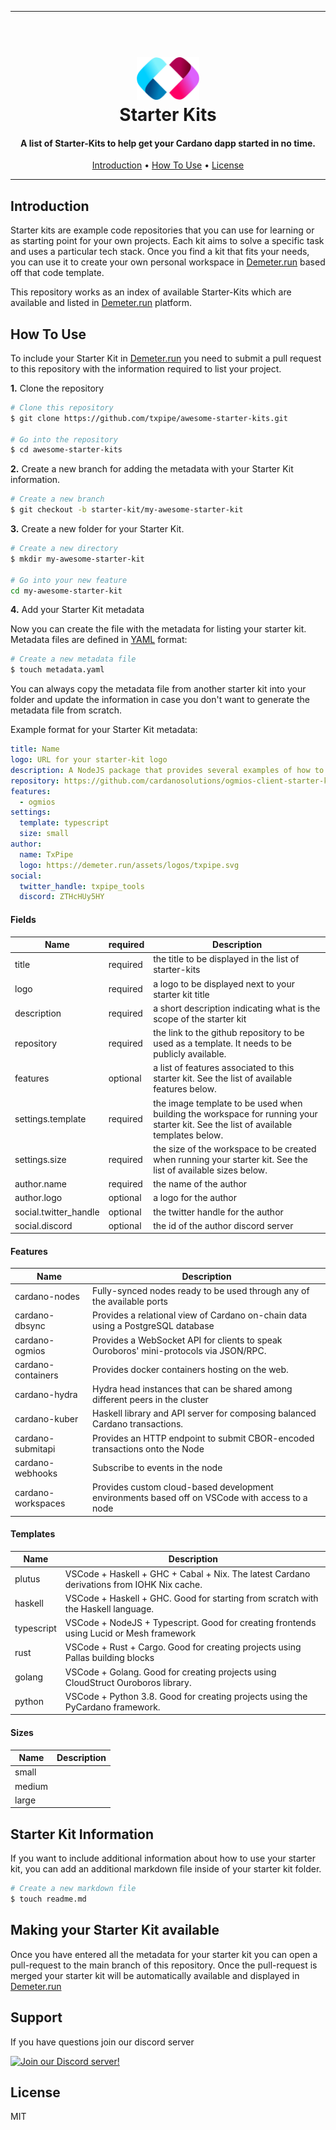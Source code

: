 
<hr>

<h1 align="center">
  <br>
  <a href="http://txpipe.io"><img src="assets/logo.svg" alt="TxPipe" width="100"></a>
  <br>
  Starter Kits
  <br>
</h1>

<h4 align="center">A list of Starter-Kits to help get your Cardano dapp started in no time.</h4>

<p align="center">
  <a href="#introduction">Introduction</a> •
  <a href="#how-to-use">How To Use</a> •
  <a href="#license">License</a>
</p>
<hr>

## Introduction

Starter kits are example code repositories that you can use for learning or as starting point for your own projects. 
Each kit aims to solve a specific task and uses a particular tech stack. Once you find a kit that fits your needs, you can use it to create your own personal workspace in <a href="http://demeter.run" target="_blank">Demeter.run</a> based off that code template.

This repository works as an index of available Starter-Kits which are available and listed in  <a href="http://demeter.run" target="_blank">Demeter.run</a> platform.

## How To Use

To include your Starter Kit in <a href="http://demeter.run" target="_blank">Demeter.run</a> you need to submit a pull request to this repository with the information required to list your project.

**1.** Clone the repository

```bash
# Clone this repository
$ git clone https://github.com/txpipe/awesome-starter-kits.git

# Go into the repository
$ cd awesome-starter-kits
```

**2.** Create a new branch for adding the metadata with your Starter Kit information.

```bash
# Create a new branch
$ git checkout -b starter-kit/my-awesome-starter-kit
```

**3.** Create a new folder for your Starter Kit.

```bash
# Create a new directory
$ mkdir my-awesome-starter-kit

# Go into your new feature
cd my-awesome-starter-kit
```

**4.** Add your Starter Kit metadata
   
Now you can create the file with the metadata for listing your starter kit. Metadata files are defined in <a href="https://yaml.org/" target="_blank">YAML</a> format: 

```bash
# Create a new metadata file
$ touch metadata.yaml
```

You can always copy the metadata file from another starter kit into your folder and update the information in case you don't want to generate the metadata file from scratch.

Example format for your Starter Kit metadata:
```yaml
title: Name 
logo: URL for your starter-kit logo
description: A NodeJS package that provides several examples of how to leverage Ogmios typescript client to execute local-state-queries, chain-sync and tx-monitoring operations against a node.
repository: https://github.com/cardanosolutions/ogmios-client-starter-kit.git
features:
  - ogmios
settings:
  template: typescript
  size: small
author:
  name: TxPipe
  logo: https://demeter.run/assets/logos/txpipe.svg
social:
  twitter_handle: txpipe_tools
  discord: ZTHcHUy5HY
```

#### Fields

| Name | required | Description |
| --- | --- | --- |
| title | required | the title to be displayed in the list of starter-kits |
| logo | required | a logo to be displayed next to your starter kit title |
| description | required | a short description indicating what is the scope of the starter kit |
| repository | required | the link to the github repository to be used as a template. It needs to be publicly available. |
| features | optional | a list of features associated to this starter kit. See the list of available features below. |
| settings.template | required | the image template to be used when building the workspace for running your starter kit. See the list of available templates below. |
| settings.size | required | the size of the workspace to be created when running your starter kit. See the list of available sizes below. |
| author.name | required | the name of the author |
| author.logo | optional | a logo for the author |
| social.twitter_handle | optional | the twitter handle for the author |
| social.discord | optional | the id of the author discord server |


#### Features

| Name | Description |
| --- | --- |
| cardano-nodes | Fully-synced nodes ready to be used through any of the available ports |
| cardano-dbsync | Provides a relational view of Cardano on-chain data using a PostgreSQL database |
| cardano-ogmios | Provides a WebSocket API for clients to speak Ouroboros' mini-protocols via JSON/RPC. |
| cardano-containers | Provides docker containers hosting on the web. |
| cardano-hydra | Hydra head instances that can be shared among different peers in the cluster |
| cardano-kuber | Haskell library and API server for composing balanced Cardano transactions. |
| cardano-submitapi | Provides an HTTP endpoint to submit CBOR-encoded transactions onto the Node |
| cardano-webhooks | Subscribe to events in the node |
| cardano-workspaces | Provides custom cloud-based development environments based off on VSCode with access to a node |

#### Templates

| Name | Description |
| --- | --- |
| plutus | VSCode + Haskell + GHC + Cabal + Nix. The latest Cardano derivations from IOHK Nix cache. |
| haskell | VSCode + Haskell + GHC. Good for starting from scratch with the Haskell language. |
| typescript | VSCode + NodeJS + Typescript. Good for creating frontends using Lucid or Mesh framework |
| rust | VSCode + Rust + Cargo. Good for creating projects using Pallas building blocks |
| golang | VSCode + Golang. Good for creating projects using CloudStruct Ouroboros library. |
| python | VSCode + Python 3.8. Good for creating projects using the PyCardano framework. |

#### Sizes

| Name | Description |
| --- | --- |
| small |  |
| medium |  |
| large |  |

## Starter Kit Information 

If you want to include additional information about how to use your starter kit, you can add an additional markdown file inside of your starter kit folder. 

```bash
# Create a new markdown file
$ touch readme.md
```

## Making your Starter Kit available

Once you have entered all the metadata for your starter kit you can open a pull-request to the main branch of this repository. 
Once the pull-request is merged your starter kit will be automatically available and displayed in <a href="http://demeter.run" target="_blank">Demeter.run</a>


## Support

If you have questions join our discord server

[![Join our Discord server!](https://invidget.switchblade.xyz/ZTHcHUy5HY)](http://discord.gg/ZTHcHUy5HY)

## License

MIT
